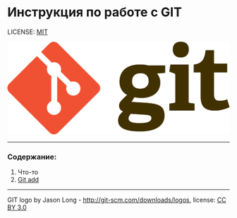 # Инструкция по работе с GIT

LICENSE: [MIT](./License.md)

![Git-logo](./assets/Git-logo.png)

---

### Содержание:
1. Что-то
2. [Git add](./add.md)

---

GIT logo by Jason Long - http://git-scm.com/downloads/logos, license: [CC BY 3.0](https://creativecommons.org/licenses/by/3.0/)
